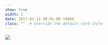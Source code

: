 ```yaml
---
show: true
width: 1
date: 2017-01-11 00:01:00 +0800
class: ""  # Override the default card style
---
```

<div>
<img src="{{ 'assets/images/badges/aselsan.png' | relative_url }}" class="img-fluid rounded-xl" >
</div>